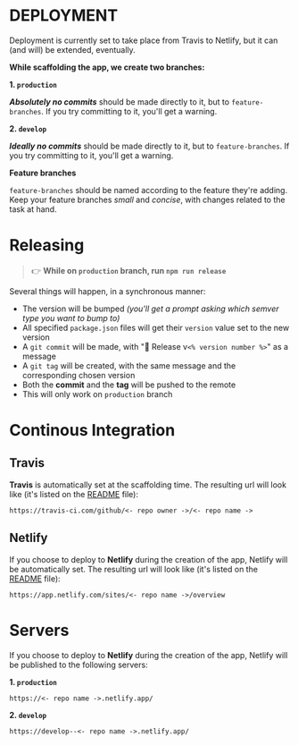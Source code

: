 # DEPLOYMENT

Deployment is currently set to take place from Travis to Netlify, but it can (and will) be extended, eventually.

**While scaffolding the app, we create two branches:**

**1. `production`**

**_Absolutely no commits_** should be made directly to it, but to `feature-branches`. If you try committing to it, you'll get a warning.

**2. `develop`**

**_Ideally no commits_** should be made directly to it, but to `feature-branches`. If you try committing to it, you'll get a warning.

**Feature branches**

`feature-branches` should be named according to the feature they're adding. Keep your feature branches _small_ and _concise_, with changes related to the task at hand.

# Releasing

> 👉 **While on `production` branch, run `npm run release`**

Several things will happen, in a synchronous manner:

- The version will be bumped _(you'll get a prompt asking which semver type you want to bump to)_
- All specified `package.json` files will get their `version` value set to the new version
- A `git commit` will be made, with "🚀 Release v`<% version number %>`" as a message
- A `git tag` will be created, with the same message and the corresponding chosen version
- Both the **commit** and the **tag** will be pushed to the remote
- This will only work on `production` branch

# Continous Integration

## Travis

**Travis** is automatically set at the scaffolding time. The resulting url will look like (it's listed on the [README](../README.md) file):

```
https://travis-ci.com/github/<- repo owner ->/<- repo name ->
```

## Netlify

If you choose to deploy to **Netlify** during the creation of the app, Netlify will be automatically set. The resulting url will look like (it's listed on the [README](../README.md) file):

```
https://app.netlify.com/sites/<- repo name ->/overview
```

# Servers

If you choose to deploy to **Netlify** during the creation of the app, Netlify will be published to the following servers:

**1. `production`**

```
https://<- repo name ->.netlify.app/
```

**2. `develop`**

```
https://develop--<- repo name ->.netlify.app/
```
